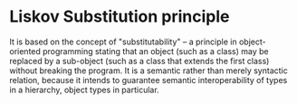 # Liskov Substitution principle

It is based on the concept of "substitutability" – a principle in object-oriented programming stating that an object 
(such as a class) may be replaced by a sub-object (such as a class that extends the first class) without breaking the 
program. It is a semantic rather than merely syntactic relation, because it intends to guarantee semantic 
interoperability of types in a hierarchy, object types in particular.